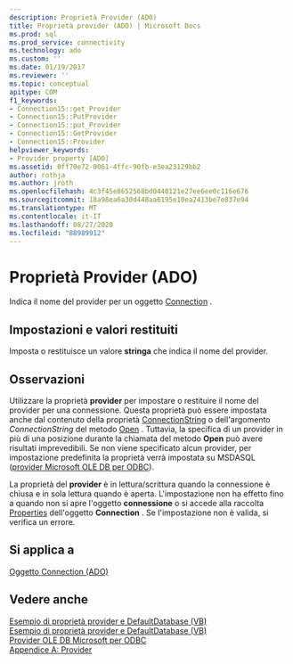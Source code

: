 ```yaml
---
description: Proprietà Provider (ADO)
title: Proprietà provider (ADO) | Microsoft Docs
ms.prod: sql
ms.prod_service: connectivity
ms.technology: ado
ms.custom: ''
ms.date: 01/19/2017
ms.reviewer: ''
ms.topic: conceptual
apitype: COM
f1_keywords:
- Connection15::get_Provider
- Connection15::PutProvider
- Connection15::put_Provider
- Connection15::GetProvider
- Connection15::Provider
helpviewer_keywords:
- Provider property [ADO]
ms.assetid: 0ff70e72-0061-4ffc-90fb-e3ea23129bb2
author: rothja
ms.author: jroth
ms.openlocfilehash: 4c3f45e8652568bd0440121e27ee6ee0c116e676
ms.sourcegitcommit: 18a98ea6a30d448aa6195e10ea2413be7e837e94
ms.translationtype: MT
ms.contentlocale: it-IT
ms.lasthandoff: 08/27/2020
ms.locfileid: "88989912"
---
```

# <a name="provider-property-ado"></a>Proprietà Provider (ADO)
Indica il nome del provider per un oggetto [Connection](./connection-object-ado.md) .  
  
## <a name="settings-and-return-values"></a>Impostazioni e valori restituiti  
 Imposta o restituisce un valore **stringa** che indica il nome del provider.  
  
## <a name="remarks"></a>Osservazioni  
 Utilizzare la proprietà **provider** per impostare o restituire il nome del provider per una connessione. Questa proprietà può essere impostata anche dal contenuto della proprietà [ConnectionString](./connectionstring-property-ado.md) o dell'argomento *ConnectionString* del metodo [Open](./open-method-ado-connection.md) . Tuttavia, la specifica di un provider in più di una posizione durante la chiamata del metodo **Open** può avere risultati imprevedibili. Se non viene specificato alcun provider, per impostazione predefinita la proprietà verrà impostata su MSDASQL ([provider Microsoft OLE DB per ODBC](../../guide/appendixes/microsoft-ole-db-provider-for-odbc.md)).  
  
 La proprietà del **provider** è in lettura/scrittura quando la connessione è chiusa e in sola lettura quando è aperta. L'impostazione non ha effetto fino a quando non si apre l'oggetto **connessione** o si accede alla raccolta [Properties](./properties-collection-ado.md) dell'oggetto **Connection** . Se l'impostazione non è valida, si verifica un errore.  
  
## <a name="applies-to"></a>Si applica a  
 [Oggetto Connection (ADO)](./connection-object-ado.md)  
  
## <a name="see-also"></a>Vedere anche  
 [Esempio di proprietà provider e DefaultDatabase (VB)](./provider-and-defaultdatabase-properties-example-vb.md)   
 [Esempio di proprietà provider e DefaultDatabase (VB)](./provider-and-defaultdatabase-properties-example-vb.md)   
 [Provider OLE DB Microsoft per ODBC](../../guide/appendixes/microsoft-ole-db-provider-for-odbc.md)   
 [Appendice A: Provider](../../guide/appendixes/appendix-a-providers.md)